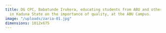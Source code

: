 ```yaml
---
title: DG CPC, Babatunde Irukera, educating students from ABU and other Tertiary institutions
  in Kaduna State on the importance of quality, at the ABU Campus.
image: "/uploads/zaria-01.jpg"
dimensions: 1012x675
---
```


